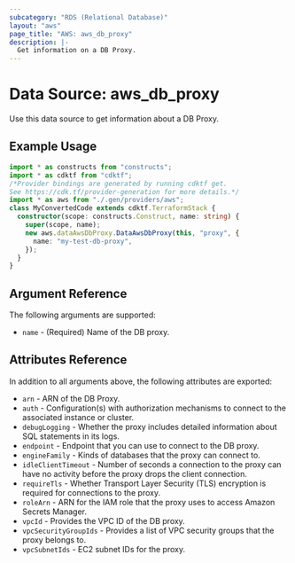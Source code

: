 ```yaml
---
subcategory: "RDS (Relational Database)"
layout: "aws"
page_title: "AWS: aws_db_proxy"
description: |-
  Get information on a DB Proxy.
---
```


# Data Source: aws_db_proxy

Use this data source to get information about a DB Proxy.

## Example Usage

```typescript
import * as constructs from "constructs";
import * as cdktf from "cdktf";
/*Provider bindings are generated by running cdktf get.
See https://cdk.tf/provider-generation for more details.*/
import * as aws from "./.gen/providers/aws";
class MyConvertedCode extends cdktf.TerraformStack {
  constructor(scope: constructs.Construct, name: string) {
    super(scope, name);
    new aws.dataAwsDbProxy.DataAwsDbProxy(this, "proxy", {
      name: "my-test-db-proxy",
    });
  }
}

```

## Argument Reference

The following arguments are supported:

* `name` - (Required) Name of the DB proxy.

## Attributes Reference

In addition to all arguments above, the following attributes are exported:

* `arn` - ARN of the DB Proxy.
* `auth` - Configuration(s) with authorization mechanisms to connect to the associated instance or cluster.
* `debugLogging` - Whether the proxy includes detailed information about SQL statements in its logs.
* `endpoint` - Endpoint that you can use to connect to the DB proxy.
* `engineFamily` - Kinds of databases that the proxy can connect to.
* `idleClientTimeout` - Number of seconds a connection to the proxy can have no activity before the proxy drops the client connection.
* `requireTls` - Whether Transport Layer Security (TLS) encryption is required for connections to the proxy.
* `roleArn` - ARN for the IAM role that the proxy uses to access Amazon Secrets Manager.
* `vpcId` - Provides the VPC ID of the DB proxy.
* `vpcSecurityGroupIds` - Provides a list of VPC security groups that the proxy belongs to.
* `vpcSubnetIds` - EC2 subnet IDs for the proxy.

<!-- cache-key: cdktf-0.17.0-pre.15 input-3fc63fc16206db694f4e204c8b991d3148b48bec3610bbd1a78a618d0e441987 -->